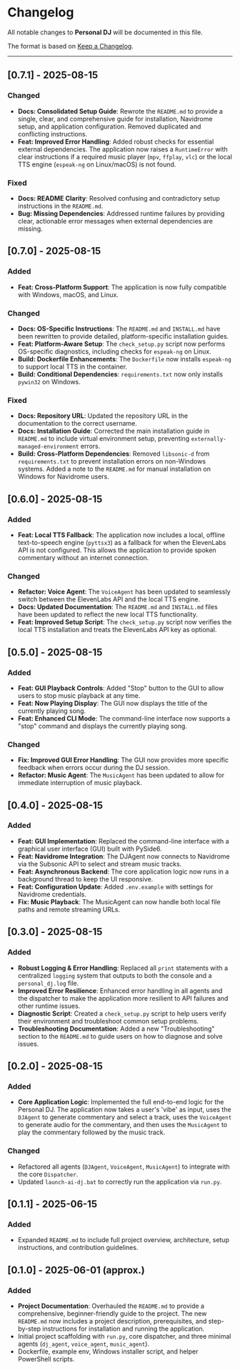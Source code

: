# Changelog

All notable changes to **Personal DJ** will be documented in this file.

The format is based on [Keep a Changelog](https://keepachangelog.com/en/1.1.0/).

---

## [0.7.1] - 2025-08-15
### Changed
- **Docs: Consolidated Setup Guide**: Rewrote the `README.md` to provide a single, clear, and comprehensive guide for installation, Navidrome setup, and application configuration. Removed duplicated and conflicting instructions.
- **Feat: Improved Error Handling**: Added robust checks for essential external dependencies. The application now raises a `RuntimeError` with clear instructions if a required music player (`mpv`, `ffplay`, `vlc`) or the local TTS engine (`espeak-ng` on Linux/macOS) is not found.

### Fixed
- **Docs: README Clarity**: Resolved confusing and contradictory setup instructions in the `README.md`.
- **Bug: Missing Dependencies**: Addressed runtime failures by providing clear, actionable error messages when external dependencies are missing.

## [0.7.0] - 2025-08-15
### Added
- **Feat: Cross-Platform Support**: The application is now fully compatible with Windows, macOS, and Linux.

### Changed
- **Docs: OS-Specific Instructions**: The `README.md` and `INSTALL.md` have been rewritten to provide detailed, platform-specific installation guides.
- **Feat: Platform-Aware Setup**: The `check_setup.py` script now performs OS-specific diagnostics, including checks for `espeak-ng` on Linux.
- **Build: Dockerfile Enhancements**: The `Dockerfile` now installs `espeak-ng` to support local TTS in the container.
- **Build: Conditional Dependencies**: `requirements.txt` now only installs `pywin32` on Windows.

### Fixed
- **Docs: Repository URL**: Updated the repository URL in the documentation to the correct username.
- **Docs: Installation Guide**: Corrected the main installation guide in `README.md` to include virtual environment setup, preventing `externally-managed-environment` errors.
- **Build: Cross-Platform Dependencies**: Removed `libsonic-d` from `requirements.txt` to prevent installation errors on non-Windows systems. Added a note to the `README.md` for manual installation on Windows for Navidrome users.

## [0.6.0] - 2025-08-15
### Added
- **Feat: Local TTS Fallback**: The application now includes a local, offline text-to-speech engine (`pyttsx3`) as a fallback for when the ElevenLabs API is not configured. This allows the application to provide spoken commentary without an internet connection.

### Changed
- **Refactor: Voice Agent**: The `VoiceAgent` has been updated to seamlessly switch between the ElevenLabs API and the local TTS engine.
- **Docs: Updated Documentation**: The `README.md` and `INSTALL.md` files have been updated to reflect the new local TTS functionality.
- **Feat: Improved Setup Script**: The `check_setup.py` script now verifies the local TTS installation and treats the ElevenLabs API key as optional.

## [0.5.0] - 2025-08-15
### Added
- **Feat: GUI Playback Controls**: Added "Stop" button to the GUI to allow users to stop music playback at any time.
- **Feat: Now Playing Display**: The GUI now displays the title of the currently playing song.
- **Feat: Enhanced CLI Mode**: The command-line interface now supports a "stop" command and displays the currently playing song.

### Changed
- **Fix: Improved GUI Error Handling**: The GUI now provides more specific feedback when errors occur during the DJ session.
- **Refactor: Music Agent**: The `MusicAgent` has been updated to allow for immediate interruption of music playback.

## [0.4.0] - 2025-08-15
### Added
- **Feat: GUI Implementation**: Replaced the command-line interface with a graphical user interface (GUI) built with PySide6.
- **Feat: Navidrome Integration**: The DJAgent now connects to Navidrome via the Subsonic API to select and stream music tracks.
- **Feat: Asynchronous Backend**: The core application logic now runs in a background thread to keep the UI responsive.
- **Feat: Configuration Update**: Added `.env.example` with settings for Navidrome credentials.
- **Fix: Music Playback**: The MusicAgent can now handle both local file paths and remote streaming URLs.

## [0.3.0] - 2025-08-15
### Added
- **Robust Logging & Error Handling**: Replaced all `print` statements with a centralized `logging` system that outputs to both the console and a `personal_dj.log` file.
- **Improved Error Resilience**: Enhanced error handling in all agents and the dispatcher to make the application more resilient to API failures and other runtime issues.
- **Diagnostic Script**: Created a `check_setup.py` script to help users verify their environment and troubleshoot common setup problems.
- **Troubleshooting Documentation**: Added a new "Troubleshooting" section to the `README.md` to guide users on how to diagnose and solve issues.

## [0.2.0] - 2025-08-15
### Added
- **Core Application Logic**: Implemented the full end-to-end logic for the Personal DJ. The application now takes a user's 'vibe' as input, uses the `DJAgent` to generate commentary and select a track, uses the `VoiceAgent` to generate audio for the commentary, and then uses the `MusicAgent` to play the commentary followed by the music track.

### Changed
- Refactored all agents (`DJAgent`, `VoiceAgent`, `MusicAgent`) to integrate with the core `Dispatcher`.
- Updated `launch-ai-dj.bat` to correctly run the application via `run.py`.

## [0.1.1] - 2025-06-15
### Added
- Expanded `README.md` to include full project overview, architecture, setup instructions, and contribution guidelines.

## [0.1.0] - 2025-06-01 (approx.)
### Added
- **Project Documentation**: Overhauled the `README.md` to provide a comprehensive, beginner-friendly guide to the project. The new `README.md` now includes a project description, prerequisites, and step-by-step instructions for installation and running the application.
- Initial project scaffolding with `run.py`, core dispatcher, and three minimal agents (`dj_agent`, `voice_agent`, `music_agent`).
- Dockerfile, example env, Windows installer script, and helper PowerShell scripts.
